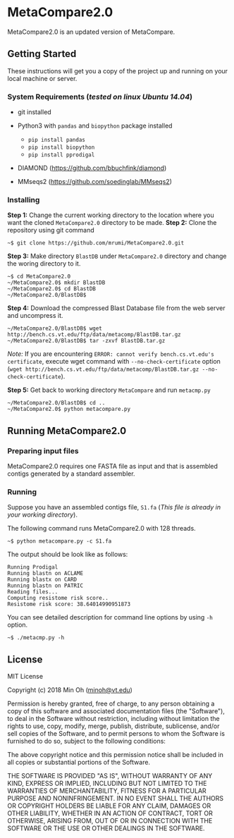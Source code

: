 # MetaCompare2.0

MetaCompare2.0 is an updated version of MetaCompare. 

## Getting Started

These instructions will get you a copy of the project up and running on your local machine or server.

### System Requirements (*tested on linux Ubuntu 14.04*)

* git installed
* Python3 with `pandas` and `biopython` package installed
  * `pip install pandas`
  * `pip install biopython`
  * `pip install pprodigal`

* DIAMOND (https://github.com/bbuchfink/diamond)
* MMseqs2 (https://github.com/soedinglab/MMseqs2)

### Installing

**Step 1:** Change the current working directory to the location where you want the cloned `MetaCompare2.0` directory to be made.
**Step 2:** Clone the repository using git command
```
~$ git clone https://github.com/mrumi/MetaCompare2.0.git
```

**Step 3:** Make directory `BlastDB` under `MetaCompare2.0` directory and change the woring directory to it.

```
~$ cd MetaCompare2.0
~/MetaCompare2.0$ mkdir BlastDB
~/MetaCompare2.0$ cd BlastDB
~/MetaCompare2.0/BlastDB$
```

**Step 4:** Download the compressed Blast Database file from the web server and uncompress it.

```
~/MetaCompare2.0/BlastDB$ wget http://bench.cs.vt.edu/ftp/data/metacomp/BlastDB.tar.gz
~/MetaCompare2.0/BlastDB$ tar -zxvf BlastDB.tar.gz
```
*Note:* If you are encountering `ERROR: cannot verify bench.cs.vt.edu's certificate`, execute wget command with `--no-check-certificate` option (`wget http://bench.cs.vt.edu/ftp/data/metacomp/BlastDB.tar.gz --no-check-certificate`).

**Step 5:** Get back to working directory `MetaCompare` and run `metacmp.py`

```
~/MetaCompare2.0/BlastDB$ cd ..
~/MetaCompare2.0$ python metacompare.py
```

## Running MetaCompare2.0

### Preparing input files

MetaCompare2.0 requires one FASTA file as input and that is assembled contigs generated by a standard assembler. 

### Running

Suppose you have an assembled contigs file, `S1.fa` (*This file is already in your working directory*).

The following command runs MetaCompare2.0 with 128 threads.

```
~$ python metacompare.py -c S1.fa 
```
The output should be look like as follows:
```
Running Prodigal
Running blastn on ACLAME
Running blastx on CARD
Running blastn on PATRIC
Reading files...
Computing resistome risk score..
Resistome risk score: 38.64014990951873
```

You can see detailed description for command line options by using `-h` option.
```
~$ ./metacmp.py -h
```

## License

MIT License

Copyright (c) 2018 Min Oh (minoh@vt.edu)

Permission is hereby granted, free of charge, to any person obtaining a copy
of this software and associated documentation files (the "Software"), to deal
in the Software without restriction, including without limitation the rights
to use, copy, modify, merge, publish, distribute, sublicense, and/or sell
copies of the Software, and to permit persons to whom the Software is
furnished to do so, subject to the following conditions:

The above copyright notice and this permission notice shall be included in all
copies or substantial portions of the Software.

THE SOFTWARE IS PROVIDED "AS IS", WITHOUT WARRANTY OF ANY KIND, EXPRESS OR
IMPLIED, INCLUDING BUT NOT LIMITED TO THE WARRANTIES OF MERCHANTABILITY,
FITNESS FOR A PARTICULAR PURPOSE AND NONINFRINGEMENT. IN NO EVENT SHALL THE
AUTHORS OR COPYRIGHT HOLDERS BE LIABLE FOR ANY CLAIM, DAMAGES OR OTHER
LIABILITY, WHETHER IN AN ACTION OF CONTRACT, TORT OR OTHERWISE, ARISING FROM,
OUT OF OR IN CONNECTION WITH THE SOFTWARE OR THE USE OR OTHER DEALINGS IN THE
SOFTWARE.
